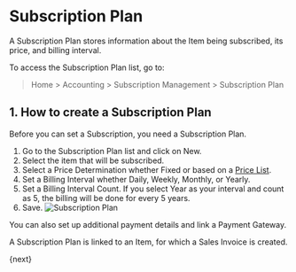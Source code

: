 <!-- add-breadcrumbs -->
# Subscription Plan

A Subscription Plan stores information about the Item being subscribed, its price, and billing interval.

To access the Subscription Plan list, go to:
> Home > Accounting > Subscription Management > Subscription Plan

## 1. How to create a Subscription Plan
Before you can set a Subscription, you need a Subscription Plan.

1. Go to the Subscription Plan list and click on New.
1. Select the item that will be subscribed.
1. Select a Price Determination whether Fixed or based on a [Price List](/docs/v13/user/manual/en/stock/price-lists).
1. Set a Billing Interval whether Daily, Weekly, Monthly, or Yearly.
1. Set a Billing Interval Count. If you select Year as your interval and count as 5, the billing will be done for every 5 years.
1. Save.
    ![Subscription Plan](/docs/v13/assets/img/accounts/subscription-plan.png)

You can also set up additional payment details and link a Payment Gateway.

A Subscription Plan is linked to an Item, for which a Sales Invoice is created.

{next}